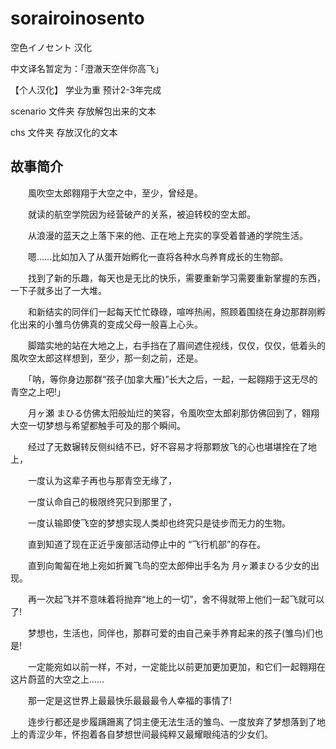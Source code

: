 # sorairoinosento

空色イノセント 汉化 

中文译名暂定为：「澄澈天空伴你高飞」

【个人汉化】  学业为重  预计2-3年完成 

scenario 文件夹 存放解包出来的文本

chs 文件夹 存放汉化的文本

## 故事简介

　　風吹空太郎翱翔于大空之中，至少，曾经是。

　　就读的航空学院因为经营破产的关系，被迫转校的空太郎。

　　从浪漫的蓝天之上落下来的他、正在地上充实的享受着普通的学院生活。

　　嗯……比如加入了从蛋开始孵化一直将各种水鸟养育成长的生物部。

　　找到了新的乐趣，每天也是无比的快乐，需要重新学习需要重新掌握的东西，一下子就多出了一大堆。

　　和新结实的同伴们一起每天忙忙碌碌，喧哗热闹，照顾着围绕在身边那群刚孵化出来的小雏鸟仿佛真的变成父母一般喜上心头。

　　脚踏实地的站在大地之上，右手挡在了眉间遮住视线，仅仅，仅仅，低着头的風吹空太郎这样想到，至少，那一刻之前，还是。

　　「呐，等你身边那群“孩子(加拿大雁)”长大之后，一起，一起翱翔于这无尽的青空之上吧!」

　　月ヶ瀬 まひる仿佛太阳般灿烂的笑容，令風吹空太郎刹那仿佛回到了，翱翔大空一切梦想与希望都触手可及的那个瞬间。

　　经过了无数辗转反侧纠结不已，好不容易才将那颗放飞的心也堪堪拴在了地上，

　　一度认为这辈子再也与那青空无缘了，

　　一度认命自己的极限终究只到那里了，

　　一度认输即使飞空的梦想实现人类却也终究只是徒步而无力的生物。

　　直到知道了现在正近乎废部活动停止中的 “飞行机部”的存在。

　　直到向匍匐在地上宛如折翼飞鸟的空太郎伸出手名为 月ヶ瀬まひる少女的出现。

　　再一次起飞并不意味着将抛弃“地上的一切”，舍不得就带上他们一起飞就可以了!

　　梦想也，生活也，同伴也，那群可爱的由自己亲手养育起来的孩子(雏鸟)们也是!

　　一定能宛如以前一样，不对，一定能比以前更加更加更加，和它们一起翱翔在这片蔚蓝的大空之上……

　　那一定是这世界上最最快乐最最最令人幸福的事情了!

　　连步行都还是步履蹒跚离了饲主便无法生活的雏鸟、一度放弃了梦想落到了地上的青涩少年，怀抱着各自梦想世间最纯粹又最耀眼纯洁的少女们。